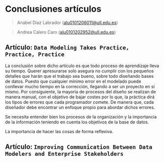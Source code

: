# Conclusiones artículos
> Anabel Díaz Labrador (alu0101206011@ull.edu.es)

> Andrea Calero Caro (alu0101202952@ull.edu.es)
>
## Artículo: `Data Modeling Takes Practice, Practice, Practice`
La conclusión sobre dicho artículo es que todo proceso de aprendizaje lleva su tiempo. Querer apresurarse solo 
asegura no cumplir con los pequeños detalles que harán que el trabajo sea bueno, sobre todo 
diseñando bases de datos. Puesto que cualquier mínimo error en el modelado puede conllevar mucho tiempo en la corrección, llegando a ser un proyecto en sí mismo. Por consiguiente, la mayoría de procesos del diseño se realizan de manera manual, con el objetivo de bajar costes por lo que, la práctica dirá los tipos de errores que cada programador comete. De manera que, cada diseñador debe encontrar un enfoque propio para abordar dichos errores.


Se necesita entender bien los procesos de la organización y la importancia de la información teniendo en cuenta los objetivos de la base de datos.

La importancia de hacer las cosas de forma reflexiva. 

## Artículo: `Improving Communication Between Data Modelers and Enterprise Stakeholders`

